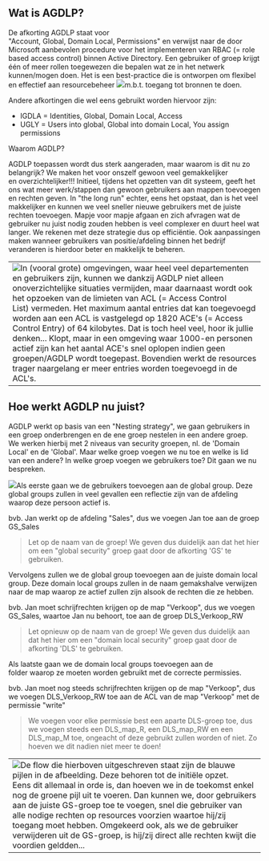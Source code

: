 ## Wat is AGDLP?

De afkorting AGDLP staat voor "Account, Global, Domain Local, Permissions" en verwijst naar de door Microsoft aanbevolen procedure voor het implementeren van RBAC (= role based access control) binnen Active Directory. Een gebruiker of groep krijgt één of meer rollen toegewezen die bepalen wat ze in het netwerk kunnen/mogen doen. Het is een best-practice die is ontworpen om flexibel en effectief aan resourcebeheer ![](https://cdn.talentlms.com/it1education/1632475249_AGDLP_1_domain.png?Policy=eyJTdGF0ZW1lbnQiOlt7IlJlc291cmNlIjoiaHR0cHM6XC9cL2Nkbi50YWxlbnRsbXMuY29tXC9pdDFlZHVjYXRpb25cLzE2MzI0NzUyNDlfQUdETFBfMV9kb21haW4ucG5nIiwiQ29uZGl0aW9uIjp7IkRhdGVMZXNzVGhhbiI6eyJBV1M6RXBvY2hUaW1lIjoxNzExNzEzNjAwfX19XX0_&Signature=RqsmX73u7WpP5pJKVYOTnDUqUCNwkrxEacPmzxJQ4p8MurrjQ5Sjiu-6We0y4XMM05BjtPL6cuqXd9XP-1QQ4CSP6D2c1qJrorDJZ1CBh2E1oMC5Bk3pK%2FZc%2FK67tCj4VziGRo2UVXlZZd2djpuAbb1Oz-5F9im6pJrxllv1Qf8aie7ZUJg6NU5omQqLBj3xy%2FNkEdgFt5hOO3167QLzdjH-G-UD55SxALz%2FVvCBGE4oedlpMXStkI1DrWS7AFWXGC2J-4pGqNr0kd6Puy9IA75QilA-OUX5xTsvGvuvYper2E1hG9s58ziUXn15XLttRp0QHh82UT-pa14QYgGDdg__&Key-Pair-Id=APKAJDCWVQTW4P3KI3XA)m.b.t. toegang tot bronnen te doen.

  

Andere afkortingen die wel eens gebruikt worden hiervoor zijn:

- IGDLA = Identities, Global, Domain Local, Access        
- UGLY = Users into global, Global into domain Local, You assign permissions

Waarom AGDLP?  

AGDLP toepassen wordt dus sterk aangeraden, maar waarom is dit nu zo belangrijk? We maken het voor onszelf gewoon veel gemakkelijker en overzichtelijker!!! Initieel, tijdens het opzetten van dit systeem, geeft het ons wat meer werk/stappen dan gewoon gebruikers aan mappen toevoegen en rechten geven. In "the long run" echter, eens het opstaat, dan is het veel makkelijker en kunnen we veel sneller nieuwe gebruikers met de juiste rechten toevoegen. Mapje voor mapje afgaan en zich afvragen wat de gebruiker nu juist nodig zouden hebben is veel complexer en duurt heel wat langer. We rekenen met deze strategie dus op efficiëntie. Ook aanpassingen maken wanneer gebruikers van positie/afdeling binnen het bedrijf veranderen is hierdoor beter en makkelijk te beheren.

  

|   |
|---|
|![](https://cdn.talentlms.com/it1education/1632456721_suru_uitroepteken.png?Policy=eyJTdGF0ZW1lbnQiOlt7IlJlc291cmNlIjoiaHR0cHM6XC9cL2Nkbi50YWxlbnRsbXMuY29tXC9pdDFlZHVjYXRpb25cLzE2MzI0NTY3MjFfc3VydV91aXRyb2VwdGVrZW4ucG5nIiwiQ29uZGl0aW9uIjp7IkRhdGVMZXNzVGhhbiI6eyJBV1M6RXBvY2hUaW1lIjoxNzExNzEzNjAwfX19XX0_&Signature=Ehnr6FqFydz7jx0beZ8b7EVtv7gwY5xPhX8i2-y-Yc1lXFxzDx72v6i7pgt-4zebp9gwcQ40MNbQCyZzIXC1CiUSt8vMZ4h9SZCv7PrW7FUYSMTODrS%2F2opF46jjiesIEhUJmH5eKFz9WWO0rUrjlDPWJ0wsv0E7AsfJEeSF0RI0043TuPjngdD55MDmvT5a4Hs32TERMQ9QLffpx0Gc6G0hju2tmHNDhUHJvg6MviLonduuLozM35OELCP%2FMEwwBxQ96GodSW7ecLZRgA9560n3J7BtJM2RxEJt04NrvU-AsDausmYv4XdeaRL%2FXcO%2FVBtbBk1hL3V34oIVu4DzQA__&Key-Pair-Id=APKAJDCWVQTW4P3KI3XA)In (vooral grote) omgevingen, waar heel veel departementen en gebruikers zijn, kunnen we dankzij AGDLP niet alleen onoverzichtelijke situaties vermijden, maar daarnaast wordt ook het opzoeken van de limieten van ACL (= Access Control List) vermeden. Het maximum aantal entries dat kan toegevoegd worden aan een ACL is vastgelegd op 1820 ACE's (= Access Control Entry) of 64 kilobytes. Dat is toch heel veel, hoor ik jullie denken... Klopt, maar in een omgeving waar 1000-en personen actief zijn kan het aantal ACE's snel oplopen indien geen groepen/AGDLP wordt toegepast. Bovendien werkt de resources trager naargelang er meer entries worden toegevoegd in de ACL's.|
## Hoe werkt AGDLP nu juist?

AGDLP werkt op basis van een "Nesting strategy", we gaan gebruikers in een groep onderbrengen en de ene groep nestelen in een andere groep. We werken hierbij met 2 niveaus van security groepen, nl. de 'Domain Local' en de 'Global'. Maar welke groep voegen we nu toe en welke is lid van een andere? In welke groep voegen we gebruikers toe? Dit gaan we nu bespreken.

  

![](https://cdn.talentlms.com/it1education/1632471859_AGDLP_flowchart.png?Policy=eyJTdGF0ZW1lbnQiOlt7IlJlc291cmNlIjoiaHR0cHM6XC9cL2Nkbi50YWxlbnRsbXMuY29tXC9pdDFlZHVjYXRpb25cLzE2MzI0NzE4NTlfQUdETFBfZmxvd2NoYXJ0LnBuZyIsIkNvbmRpdGlvbiI6eyJEYXRlTGVzc1RoYW4iOnsiQVdTOkVwb2NoVGltZSI6MTcxMTcxMzYwMH19fV19&Signature=kYGpmtQeDSV8A7hAzTpsflzoFdXEf91gJ2f2Vp-Kg4QtM5mT7D8aVnhUu6AOnylKUggzsS1rDg7Hb39akJfGdiYAAFfctIL7U0DM10h3rLY-gUPfP8PZQab83emmaqPBPi9qrkhqzVF44IPlfZeETR%2FJw6loVz5SP%2F2AqLaxs46Glm3ds6%2Fx5KXnEmQwNSf428i2MPo-cf3tPFrRpuaH1GY2K7Dk5FzW6jo79FVYhRiq1jhVTTpl9MX2BJ1%2FpEDdRszjrVL9kaEo7mSNYHkLDxZCZXNE77VFBBMmyw7cEFN%2F7Pm3HGypaJydTo29UKsjm4imXnH5-ACzgvutJJqCEg__&Key-Pair-Id=APKAJDCWVQTW4P3KI3XA)Als eerste gaan we de gebruikers toevoegen aan de global group. Deze global groups zullen in veel gevallen een reflectie zijn van de afdeling waarop deze persoon actief is.

bvb. Jan werkt op de afdeling "Sales", dus we voegen Jan toe aan de groep GS_Sales

> Let op de naam van de groep! We geven dus duidelijk aan dat het hier om een "global security" groep gaat door de afkorting 'GS' te gebruiken.

  

Vervolgens zullen we de global group toevoegen aan de juiste domain local group. Deze domain local groups zullen in de naam gemakshalve verwijzen naar de map waarop ze actief zullen zijn alsook de rechten die ze hebben.

bvb. Jan moet schrijfrechten krijgen op de map "Verkoop", dus we voegen GS_Sales, waartoe Jan nu behoort, toe aan de groep DLS_Verkoop_RW

> Let opnieuw op de naam van de groep! We geven dus duidelijk aan dat het hier om een "domain local security" groep gaat door de afkorting 'DLS' te gebruiken.

  

Als laatste gaan we de domain local groups toevoegen aan de folder waarop ze moeten worden gebruikt met de correcte permissies. 

bvb. Jan moet nog steeds schrijfrechten krijgen op de map "Verkoop", dus we voegen DLS_Verkoop_RW toe aan de ACL van de map "Verkoop" met de permissie "write"  

> We voegen voor elke permissie best een aparte DLS-groep toe, dus we voegen steeds een DLS_map_R, een DLS_map_RW en een DLS_map_M toe, ongeacht of deze gebruikt zullen worden of niet. Zo hoeven we dit nadien niet meer te doen!

  

|                                                                                                                                                                                                                                                                                                                                                                                                                                                                                                                                                                                                                                                                                                                                                                                                                                                                                                                                                                                                                                                                                                                                                                                                                                                                   |
| ----------------------------------------------------------------------------------------------------------------------------------------------------------------------------------------------------------------------------------------------------------------------------------------------------------------------------------------------------------------------------------------------------------------------------------------------------------------------------------------------------------------------------------------------------------------------------------------------------------------------------------------------------------------------------------------------------------------------------------------------------------------------------------------------------------------------------------------------------------------------------------------------------------------------------------------------------------------------------------------------------------------------------------------------------------------------------------------------------------------------------------------------------------------------------------------------------------------------------------------------------------------- |
| ![](https://cdn.talentlms.com/it1education/1632456721_suru_uitroepteken.png?Policy=eyJTdGF0ZW1lbnQiOlt7IlJlc291cmNlIjoiaHR0cHM6XC9cL2Nkbi50YWxlbnRsbXMuY29tXC9pdDFlZHVjYXRpb25cLzE2MzI0NTY3MjFfc3VydV91aXRyb2VwdGVrZW4ucG5nIiwiQ29uZGl0aW9uIjp7IkRhdGVMZXNzVGhhbiI6eyJBV1M6RXBvY2hUaW1lIjoxNzExNzEzNjAwfX19XX0_&Signature=Ehnr6FqFydz7jx0beZ8b7EVtv7gwY5xPhX8i2-y-Yc1lXFxzDx72v6i7pgt-4zebp9gwcQ40MNbQCyZzIXC1CiUSt8vMZ4h9SZCv7PrW7FUYSMTODrS%2F2opF46jjiesIEhUJmH5eKFz9WWO0rUrjlDPWJ0wsv0E7AsfJEeSF0RI0043TuPjngdD55MDmvT5a4Hs32TERMQ9QLffpx0Gc6G0hju2tmHNDhUHJvg6MviLonduuLozM35OELCP%2FMEwwBxQ96GodSW7ecLZRgA9560n3J7BtJM2RxEJt04NrvU-AsDausmYv4XdeaRL%2FXcO%2FVBtbBk1hL3V34oIVu4DzQA__&Key-Pair-Id=APKAJDCWVQTW4P3KI3XA)De flow die hierboven uitgeschreven staat zijn de blauwe pijlen in de afbeelding. Deze behoren tot de initiële opzet.  <br>Eens dit allemaal in orde is, dan hoeven we in de toekomst enkel nog de groene pijl uit te voeren. Dan kunnen we, door gebruikers aan de juiste GS-groep toe te voegen, snel die gebruiker van alle nodige rechten op resources voorzien waartoe hij/zij toegang moet hebben. Omgekeerd ook, als we de gebruiker verwijderen uit de GS-groep, is hij/zij direct alle rechten kwijt die voordien geldden... |